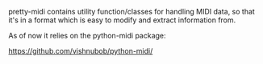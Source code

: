 pretty-midi contains utility function/classes for handling MIDI data, so that it's in a format which is easy to modify and extract information from.

As of now it relies on the python-midi package:

https://github.com/vishnubob/python-midi/
